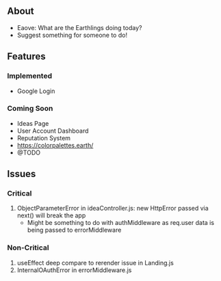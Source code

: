 ## About

- Eaove: What are the Earthlings doing today?
- Suggest something for someone to do!

## Features

### Implemented

- Google Login

### Coming Soon

- Ideas Page
- User Account Dashboard
- Reputation System
- https://colorpalettes.earth/
- @TODO

## Issues

### Critical

1. ObjectParameterError in ideaController.js: new HttpError passed via next() will break the app
   - Might be something to do with authMiddleware as req.user data is being passed to errorMiddleware

### Non-Critical

1. useEffect deep compare to rerender issue in Landing.js
2. InternalOAuthError in errorMiddleware.js
